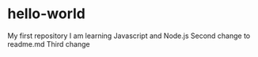 # hello-world
My first repository
I am learning Javascript and Node.js
Second change to readme.md
Third change 
